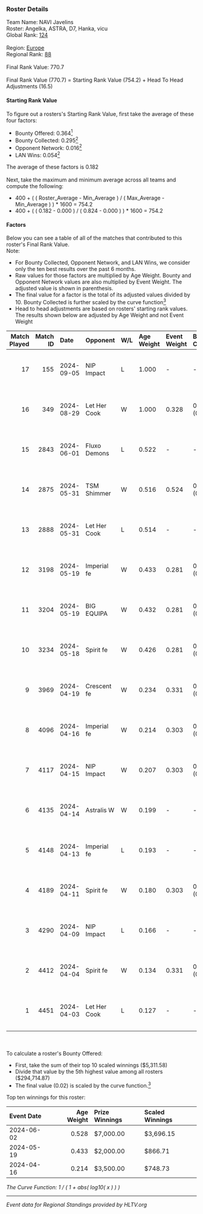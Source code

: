 ### Roster Details<br />
Team Name: NAVI Javelins<br />
Roster: Angelka, ASTRA, D7, Hanka, vicu<br />
Global Rank: [124](../../standings_global_2024_09_11.md)<br />
<br />
Region: [Europe]( ../../standings_europe_2024_09_11.md)<br />
Regional Rank: [88]( ../../standings_europe_2024_09_11.md)<br />
<br />
Final Rank Value:  770.7<br />
<br />
Final Rank Value (770.7) = Starting Rank Value (754.2) + Head To Head Adjustments (16.5)<br />

#### Starting Rank Value<br />
To figure out a rosters's Starting Rank Value, first take the average of these four factors:<br />
- Bounty Offered: 0.364[<sup>1</sup>](#table2)
- Bounty Collected: 0.295[<sup>2</sup>](#table1)
- Opponent Network: 0.016[<sup>2</sup>](#table1)
- LAN Wins: 0.054[<sup>2</sup>](#table1)

The average of these factors is 0.182<br />
<br />
Next, take the maximum and minimum average across all teams and compute the following:<br />
- 400 + ( ( Roster_Average - Min_Average ) / ( Max_Average - Min_Average ) ) * 1600 = 754.2
- 400 + ( ( 0.182 - 0.000 ) / ( 0.824 - 0.000 ) ) * 1600 = 754.2


#### Factors<br />
Below you can see a table of all of the matches that contributed to this roster's Final Rank Value.<br />
Note:<br />

- For Bounty Collected, Opponent Network, and LAN Wins, we consider only the ten best results over the past 6 months.
- Raw values for those factors are multiplied by Age Weight. Bounty and Opponent Network values are also multiplied by Event Weight. The adjusted value is shown in parenthesis.
- The final value for a factor is the total of its adjusted values divided by 10. Bounty Collected is further scaled by the curve function[<sup>3</sup>](#curveFunction)
- Head to head adjustments are based on rosters' starting rank values. The results shown below are adjusted by Age Weight and not Event Weight
<span id="table1"></span><br />


| Match Played | Match ID | Date       | Opponent     | W/L | Age Weight | Event Weight | Bounty Collected | Opponent Network | LAN Wins  | H2H Adj. | Roster                            |
| -: | -: | :- | :- | :- | :- | :- | :- | :- | :- | -: | :- |
|           17 |      155 | 2024-09-05 | NIP Impact   | L   | 1.000      | -            | -                | -                | -         |   -18.65 | Angelka, ASTRA, D7, Hanka, vicu   |
|           16 |      349 | 2024-08-29 | Let Her Cook | W   | 1.000      | 0.328        | 0.045 (0.015)    | 0.076 (0.025)    | 0 (0.000) |    17.94 | Angelka, ASTRA, D7, Hanka, vicu   |
|           15 |     2843 | 2024-06-01 | Fluxo Demons | L   | 0.522      | -            | -                | -                | -         |    -8.23 | Angelka, Hanka, LETi, Liina, vicu |
|           14 |     2875 | 2024-05-31 | TSM Shimmer  | W   | 0.516      | 0.524        | 0.017 (0.005)    | 0.149 (0.040)    | 1 (0.516) |     6.13 | Angelka, Hanka, LETi, Liina, vicu |
|           13 |     2888 | 2024-05-31 | Let Her Cook | L   | 0.514      | -            | -                | -                | -         |    -7.00 | Angelka, Hanka, LETi, Liina, vicu |
|           12 |     3198 | 2024-05-19 | Imperial fe  | W   | 0.433      | 0.281        | 0.098 (0.012)    | 0.231 (0.028)    | 0 (0.000) |     9.48 | Angelka, Hanka, LETi, Liina, vicu |
|           11 |     3204 | 2024-05-19 | BIG EQUIPA   | W   | 0.432      | 0.281        | 0.013 (0.002)    | 0.100 (0.012)    | 0 (0.000) |     5.91 | Angelka, Hanka, LETi, Liina, vicu |
|           10 |     3234 | 2024-05-18 | Spirit fe    | W   | 0.426      | 0.281        | 0.005 (0.001)    | 0.104 (0.012)    | 0 (0.000) |     4.33 | Angelka, Hanka, LETi, Liina, vicu |
|            9 |     3969 | 2024-04-19 | Crescent fe  | W   | 0.234      | 0.331        | 0.003 (0.000)    | 0.057 (0.004)    | 0 (0.000) |     2.41 | Angelka, Hanka, LETi, Liina, vicu |
|            8 |     4096 | 2024-04-16 | Imperial fe  | W   | 0.214      | 0.303        | 0.098 (0.006)    | 0.231 (0.015)    | 0 (0.000) |     4.79 | Angelka, Hanka, LETi, Liina, vicu |
|            7 |     4117 | 2024-04-15 | NIP Impact   | W   | 0.207      | 0.303        | 0.006 (0.000)    | 0.200 (0.013)    | 0 (0.000) |     2.69 | Angelka, Hanka, LETi, Liina, vicu |
|            6 |     4135 | 2024-04-14 | Astralis W   | W   | 0.199      | -            | -                | -                | 0 (0.000) |     1.34 | Angelka, Hanka, LETi, Liina, vicu |
|            5 |     4148 | 2024-04-13 | Imperial fe  | L   | 0.193      | -            | -                | -                | -         |    -1.76 | Angelka, Hanka, LETi, Liina, vicu |
|            4 |     4189 | 2024-04-11 | Spirit fe    | W   | 0.180      | 0.303        | 0.005 (0.000)    | 0.104 (0.006)    | 0 (0.000) |     1.97 | Angelka, Hanka, LETi, Liina, vicu |
|            3 |     4290 | 2024-04-09 | NIP Impact   | L   | 0.166      | -            | -                | -                | -         |    -3.09 | Angelka, Hanka, LETi, Liina, vicu |
|            2 |     4412 | 2024-04-04 | Spirit fe    | W   | 0.134      | 0.331        | 0.005 (0.000)    | 0.104 (0.005)    | -         |     1.50 | Angelka, Hanka, LETi, Liina, vicu |
|            1 |     4451 | 2024-04-03 | Let Her Cook | L   | 0.127      | -            | -                | -                | -         |    -3.24 | Angelka, Hanka, LETi, Liina, vicu |

<br />
<span id="table2"></span><br />
To calculate a roster's Bounty Offered:<br />

- First, take the sum of their top 10 scaled winnings ($5,311.58)
- Divide that value by the 5th highest value among all rosters ($294,714.87)
- The final value (0.02) is scaled by the curve function.[<sup>3</sup>](#curveFunction)

Top ten winnings for this roster:<br />

| Event Date | Age Weight | Prize Winnings | Scaled Winnings |
| :- | -: | :- | :- |
| 2024-06-02 |      0.528 | $7,000.00      | $3,696.15       |
| 2024-05-19 |      0.433 | $2,000.00      | $866.71         |
| 2024-04-16 |      0.214 | $3,500.00      | $748.73         |


<span id="curveFunction"></span>_The Curve Function: 1 / ( 1 + abs( log10( x ) ) )_<br />

---
_Event data for Regional Standings provided by HLTV.org_<br />
